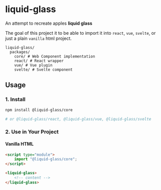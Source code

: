 # liquid-glass

An attempt to recreate apples **liquid glass**

The goal of this project it to be able to import it into `react`, `vue`, `svelte`, or just a plain `vanilla` html project.

```
liquid-glass/
  packages/
    core/ # Web Component implementation
    react/ # React wrapper
    vue/ # Vue plugin
    svelte/ # Svelte component
```

## Usage

### 1. Install

```sh
npm install @liquid-glass/core

# or @liquid-glass/react, @liquid-glass/vue, @liquid-glass/svelte
```

### 2. Use in Your Project

#### Vanilla HTML

```html
<script type="module">
	import "@liquid-glass/core";
</script>

<liquid-glass>
	<!-- content -->
</liquid-glass>
```
